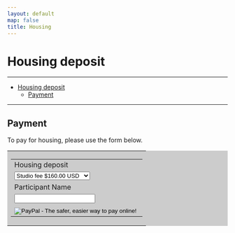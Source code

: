 ```yaml
---
layout: default
map: false
title: Housing
---
```


# Housing deposit
----

- [Housing deposit](#housing-deposit)
	- [Payment](#payment)


----

## Payment

To pay for housing, please use the form below.

<table bgcolor="#cccccc" cellpadding="5" border="0"><tbody><tr><td>
<form action="https://www.paypal.com/cgi-bin/webscr" method="post" target="_top">
<input type="hidden" name="cmd" value="_s-xclick">
<input type="hidden" name="hosted_button_id" value="Y4HW9TL8AZS5N">
<table>
<tr><td><input type="hidden" name="on0" value="Housing deposit">Housing 
deposit</td></tr><tr><td><select name="os0">
	<option value="Studio fee">Studio fee $160.00 USD</option>
	<option value="Corner fee">Corner fee $197.00 USD</option>
	<option value="Kitchen fee">Kitchen fee $230.00 USD</option>
</select> </td></tr>
<tr><td><input type="hidden" name="on1" value="Participant Name">Participant 
Name</td></tr><tr><td><input type="text" name="os1" maxlength="200"></td></tr>
<tr><td>
<input type="hidden" name="currency_code" value="USD">
<input type="image" src="https://www.paypalobjects.com/en_US/i/btn/btn_paynowCC_LG.gif" 
border="0" name="submit" alt="PayPal - The safer, easier way to pay online!">
<img alt="" border="0" src="https://www.paypalobjects.com/en_US/i/scr/pixel.gif" 
width="1" height="1">
</form>

</td></tr></tbody></table>
